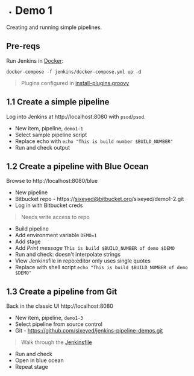 * # Demo 1

Creating and running simple pipelines.

## Pre-reqs

Run Jenkins in [Docker](https://www.docker.com/products/docker-desktop):

```
docker-compose -f jenkins/docker-compose.yml up -d
```

> Plugins configured in [install-plugins.groovy](../jenkins/20.04/scripts/install-plugins.groovy)

## 1.1 Create a simple pipeline

Log into Jenkins at http://localhost:8080 with `psod`/`psod`.

- New item, pipeline, `demo1-1`
- Select sample pipeline script
- Replace echo with `echo "This is build number $BUILD_NUMBER"`
- Run and check output

## 1.2 Create a pipeline with Blue Ocean

Browse to http://localhost:8080/blue

- New pipeline
- Bitbucket repo - https://sixeyed@bitbucket.org/sixeyed/demo1-2.git
- Log in with Bitbucket creds

> Needs write access to repo

- Build pipeline
- Add environment variable `DEMO=1`
- Add stage
- Add _Print message_ `This is build $BUILD_NUMBER of demo $DEMO`
- Run and check: doesn't interpolate strings
- View Jenkinsfile in repo:editor only uses single quotes
- Replace with shell script `echo "This is build $BUILD_NUMBER of demo $DEMO"`

## 1.3 Create a pipeline from Git

Back in the classic UI http://localhost:8080

- New item, pipeline, `demo1-3`
- Select pipeline from source control
- Git - https://github.com/sixeyed/jenkins-pipeline-demos.git

> Walk through the [Jenkinsfile](./1.3/Jenkinsfile)

- Run and check 
- Open in blue ocean
- Repeat stage